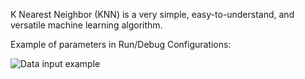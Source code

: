 K Nearest Neighbor (KNN) is a very simple, easy-to-understand, and versatile machine learning algorithm.

Example of parameters in Run/Debug Configurations:

![Data input example](https://user-images.githubusercontent.com/86853515/204285266-b3ff55f7-f9ac-4d06-87e7-bf839102eeb7.png)
